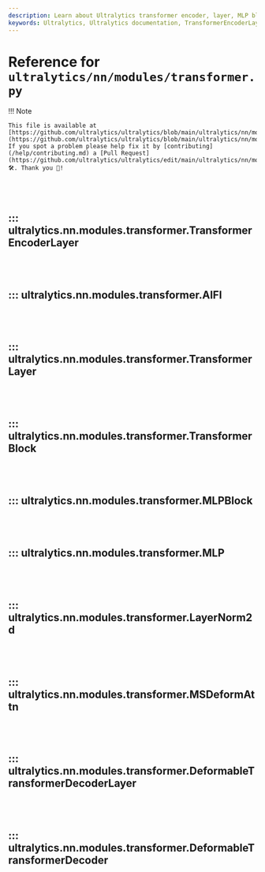 ```yaml
---
description: Learn about Ultralytics transformer encoder, layer, MLP block, LayerNorm2d and the deformable transformer decoder layer. Expand your understanding of these crucial AI modules.
keywords: Ultralytics, Ultralytics documentation, TransformerEncoderLayer, TransformerLayer, MLPBlock, LayerNorm2d, DeformableTransformerDecoderLayer
---
```


# Reference for `ultralytics/nn/modules/transformer.py`

!!! Note

    This file is available at [https://github.com/ultralytics/ultralytics/blob/main/ultralytics/nn/modules/transformer.py](https://github.com/ultralytics/ultralytics/blob/main/ultralytics/nn/modules/transformer.py). If you spot a problem please help fix it by [contributing](/help/contributing.md) a [Pull Request](https://github.com/ultralytics/ultralytics/edit/main/ultralytics/nn/modules/transformer.py) 🛠️. Thank you 🙏!

<br><br>

## ::: ultralytics.nn.modules.transformer.TransformerEncoderLayer

<br><br>

## ::: ultralytics.nn.modules.transformer.AIFI

<br><br>

## ::: ultralytics.nn.modules.transformer.TransformerLayer

<br><br>

## ::: ultralytics.nn.modules.transformer.TransformerBlock

<br><br>

## ::: ultralytics.nn.modules.transformer.MLPBlock

<br><br>

## ::: ultralytics.nn.modules.transformer.MLP

<br><br>

## ::: ultralytics.nn.modules.transformer.LayerNorm2d

<br><br>

## ::: ultralytics.nn.modules.transformer.MSDeformAttn

<br><br>

## ::: ultralytics.nn.modules.transformer.DeformableTransformerDecoderLayer

<br><br>

## ::: ultralytics.nn.modules.transformer.DeformableTransformerDecoder

<br><br>
